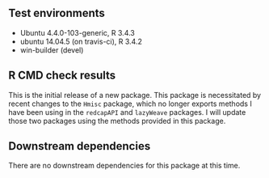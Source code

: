 ## Test environments
* Ubuntu 4.4.0-103-generic, R 3.4.3
* ubuntu 14.04.5 (on travis-ci), R 3.4.2
* win-builder (devel)

## R CMD check results
This is the initial release of a new package.  This package is necessitated by recent
changes to the `Hmisc` package, which no longer exports methods I have been using 
in the `redcapAPI` and `lazyWeave` packages.  I will update those two packages using 
the methods provided in this package.

## Downstream dependencies
There are no downstream dependencies for this package at this time.
